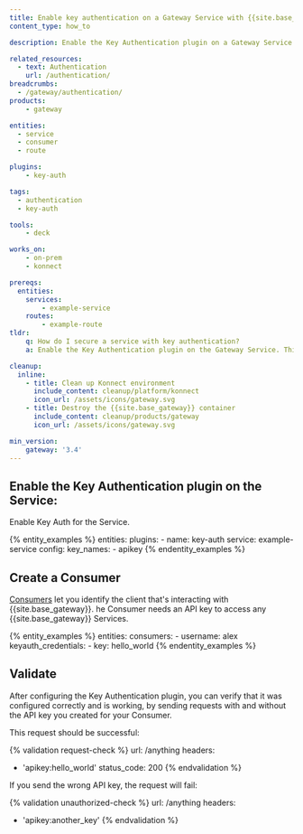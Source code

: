 ```yaml
---
title: Enable key authentication on a Gateway Service with {{site.base_gateway}}
content_type: how_to

description: Enable the Key Authentication plugin on a Gateway Service to require Consumers to authenticate with an API key.

related_resources:
  - text: Authentication
    url: /authentication/
breadcrumbs: 
  - /gateway/authentication/
products:
    - gateway

entities: 
  - service
  - consumer
  - route

plugins:
    - key-auth

tags:
  - authentication
  - key-auth

tools:
    - deck

works_on:
    - on-prem
    - konnect

prereqs:
  entities:
    services:
        - example-service
    routes:
        - example-route
tldr:
    q: How do I secure a service with key authentication?
    a: Enable the Key Authentication plugin on the Gateway Service. This plugin will require all requests made to this Service to have a valid API key.

cleanup:
  inline:
    - title: Clean up Konnect environment
      include_content: cleanup/platform/konnect
      icon_url: /assets/icons/gateway.svg
    - title: Destroy the {{site.base_gateway}} container
      include_content: cleanup/products/gateway
      icon_url: /assets/icons/gateway.svg

min_version:
    gateway: '3.4'
---
```


## Enable the Key Authentication plugin on the Service:

Enable Key Auth for the Service. 

{% entity_examples %}
entities:
  plugins:
    - name: key-auth
      service: example-service
      config:
        key_names:
        - apikey
{% endentity_examples %}

## Create a Consumer

[Consumers](/gateway/entities/consumer/) let you identify the client that's interacting with {{site.base_gateway}}.
he Consumer needs an API key to access any {{site.base_gateway}} Services.

{% entity_examples %}
entities:
  consumers:
    - username: alex
      keyauth_credentials:
        - key: hello_world
{% endentity_examples %}

## Validate

After configuring the Key Authentication plugin, you can verify that it was configured correctly and is working, by sending requests with and without the API key you created for your Consumer.

This request should be successful:

{% validation request-check %}
url: /anything
headers:
  - 'apikey:hello_world'
status_code: 200
{% endvalidation %}

If you send the wrong API key, the request will fail:

{% validation unauthorized-check %}
url: /anything
headers:
  - 'apikey:another_key'
{% endvalidation %}
